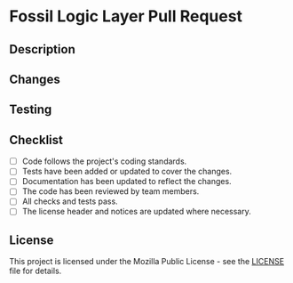 # Fossil Logic Layer Pull Request

## Description
<!-- Briefly describe the purpose and scope of this pull request. -->

## Changes
<!-- List the changes introduced by this pull request. -->

## Testing
<!-- Describe the testing process or steps taken to ensure the changes work as expected. -->

## Checklist
- [ ] Code follows the project's coding standards.
- [ ] Tests have been added or updated to cover the changes.
- [ ] Documentation has been updated to reflect the changes.
- [ ] The code has been reviewed by team members.
- [ ] All checks and tests pass.
- [ ] The license header and notices are updated where necessary.

## License
This project is licensed under the Mozilla Public License - see the [LICENSE](LICENSE) file for details.
